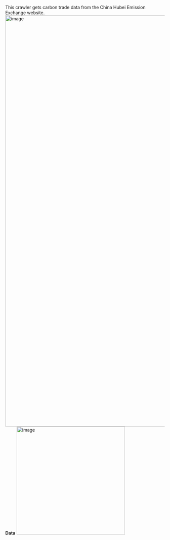 This crawler gets carbon trade data from the China Hubei Emission Exchange website.
<img width="1300" alt="image" src="https://user-images.githubusercontent.com/88086561/212726961-67da6784-0e5e-4abb-ad60-342872fd2d9c.png">
**Data**
<img width="342" alt="image" src="https://user-images.githubusercontent.com/88086561/212727047-7b56f208-d708-4b07-8b6c-2a3bd2b81edf.png">

